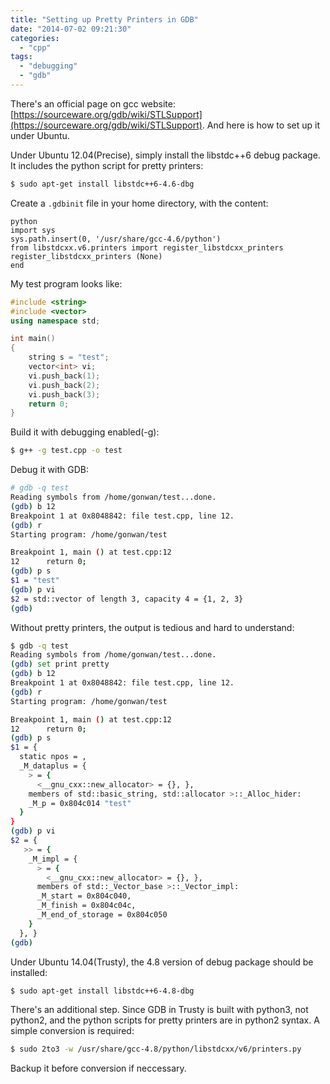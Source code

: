 ```yaml
---
title: "Setting up Pretty Printers in GDB"
date: "2014-07-02 09:21:30"
categories: 
  - "cpp"
tags: 
  - "debugging"
  - "gdb"
---
```


There's an official page on gcc website: [https://sourceware.org/gdb/wiki/STLSupport](https://sourceware.org/gdb/wiki/STLSupport). And here is how to set up it under Ubuntu.

Under Ubuntu 12.04(Precise), simply install the libstdc++6 debug package. It includes the python script for pretty printers:

```bash
$ sudo apt-get install libstdc++6-4.6-dbg
```

Create a `.gdbinit` file in your home directory, with the content:

```
python
import sys
sys.path.insert(0, '/usr/share/gcc-4.6/python')
from libstdcxx.v6.printers import register_libstdcxx_printers
register_libstdcxx_printers (None)
end
```

My test program looks like:

```cpp
#include <string>
#include <vector>
using namespace std;

int main()
{
    string s = "test";
    vector<int> vi;
    vi.push_back(1);
    vi.push_back(2);
    vi.push_back(3);
    return 0;
}
```

Build it with debugging enabled(-g):

```bash
$ g++ -g test.cpp -o test
```

Debug it with GDB:

```bash
# gdb -q test 
Reading symbols from /home/gonwan/test...done.
(gdb) b 12
Breakpoint 1 at 0x8048842: file test.cpp, line 12.
(gdb) r
Starting program: /home/gonwan/test 

Breakpoint 1, main () at test.cpp:12
12	    return 0;
(gdb) p s
$1 = "test"
(gdb) p vi
$2 = std::vector of length 3, capacity 4 = {1, 2, 3}
(gdb) 
```

Without pretty printers, the output is tedious and hard to understand:

```bash
$ gdb -q test
Reading symbols from /home/gonwan/test...done.
(gdb) set print pretty
(gdb) b 12
Breakpoint 1 at 0x8048842: file test.cpp, line 12.
(gdb) r
Starting program: /home/gonwan/test 

Breakpoint 1, main () at test.cpp:12
12	    return 0;
(gdb) p s
$1 = {
  static npos = , 
  _M_dataplus = {
    > = {
      <__gnu_cxx::new_allocator> = {}, }, 
    members of std::basic_string, std::allocator >::_Alloc_hider: 
    _M_p = 0x804c014 "test"
  }
}
(gdb) p vi
$2 = {
   >> = {
    _M_impl = {
      > = {
        <__gnu_cxx::new_allocator> = {}, }, 
      members of std::_Vector_base >::_Vector_impl: 
      _M_start = 0x804c040, 
      _M_finish = 0x804c04c, 
      _M_end_of_storage = 0x804c050
    }
  }, }
(gdb) 
```

Under Ubuntu 14.04(Trusty), the 4.8 version of debug package should be installed:

```bash
$ sudo apt-get install libstdc++6-4.8-dbg
```

There's an additional step. Since GDB in Trusty is built with python3, not python2, and the python scripts for pretty printers are in python2 syntax. A simple conversion is required:

```bash
$ sudo 2to3 -w /usr/share/gcc-4.8/python/libstdcxx/v6/printers.py
```

Backup it before conversion if neccessary.

